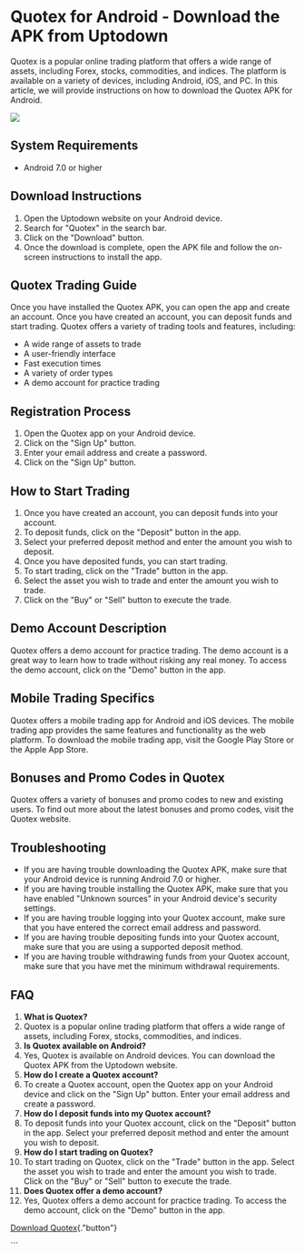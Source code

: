 # Quotex for Android - Download the APK from Uptodown

Quotex is a popular online trading platform that offers a wide range of
assets, including Forex, stocks, commodities, and indices. The platform
is available on a variety of devices, including Android, iOS, and PC. In
this article, we will provide instructions on how to download the Quotex
APK for Android.

[![](https://static.quotex.io/files/10_en/300_250.jpg)](https://traff.sbs/brokerqxlid)

## System Requirements

-   Android 7.0 or higher

## Download Instructions

1.  Open the Uptodown website on your Android device.
2.  Search for "Quotex" in the search bar.
3.  Click on the "Download" button.
4.  Once the download is complete, open the APK file and follow the
    on-screen instructions to install the app.

## Quotex Trading Guide

Once you have installed the Quotex APK, you can open the app and create
an account. Once you have created an account, you can deposit funds and
start trading. Quotex offers a variety of trading tools and features,
including:

-   A wide range of assets to trade
-   A user-friendly interface
-   Fast execution times
-   A variety of order types
-   A demo account for practice trading

## Registration Process

1.  Open the Quotex app on your Android device.
2.  Click on the "Sign Up" button.
3.  Enter your email address and create a password.
4.  Click on the "Sign Up" button.

## How to Start Trading

1.  Once you have created an account, you can deposit funds into your
    account.
2.  To deposit funds, click on the "Deposit" button in the app.
3.  Select your preferred deposit method and enter the amount you wish
    to deposit.
4.  Once you have deposited funds, you can start trading.
5.  To start trading, click on the "Trade" button in the app.
6.  Select the asset you wish to trade and enter the amount you wish to
    trade.
7.  Click on the "Buy" or "Sell" button to execute the
    trade.

## Demo Account Description

Quotex offers a demo account for practice trading. The demo account is a
great way to learn how to trade without risking any real money. To
access the demo account, click on the "Demo" button in the app.

## Mobile Trading Specifics

Quotex offers a mobile trading app for Android and iOS devices. The
mobile trading app provides the same features and functionality as the
web platform. To download the mobile trading app, visit the Google Play
Store or the Apple App Store.

## Bonuses and Promo Codes in Quotex

Quotex offers a variety of bonuses and promo codes to new and existing
users. To find out more about the latest bonuses and promo codes, visit
the Quotex website.

## Troubleshooting

-   If you are having trouble downloading the Quotex APK, make sure that
    your Android device is running Android 7.0 or higher.
-   If you are having trouble installing the Quotex APK, make sure that
    you have enabled "Unknown sources" in your Android device\'s
    security settings.
-   If you are having trouble logging into your Quotex account, make
    sure that you have entered the correct email address and password.
-   If you are having trouble depositing funds into your Quotex account,
    make sure that you are using a supported deposit method.
-   If you are having trouble withdrawing funds from your Quotex
    account, make sure that you have met the minimum withdrawal
    requirements.

## FAQ

1.  **What is Quotex?**
2.  Quotex is a popular online trading platform that offers a wide range
    of assets, including Forex, stocks, commodities, and indices.
3.  **Is Quotex available on Android?**
4.  Yes, Quotex is available on Android devices. You can download the
    Quotex APK from the Uptodown website.
5.  **How do I create a Quotex account?**
6.  To create a Quotex account, open the Quotex app on your Android
    device and click on the "Sign Up" button. Enter your email
    address and create a password.
7.  **How do I deposit funds into my Quotex account?**
8.  To deposit funds into your Quotex account, click on the
    "Deposit" button in the app. Select your preferred deposit
    method and enter the amount you wish to deposit.
9.  **How do I start trading on Quotex?**
10. To start trading on Quotex, click on the "Trade" button in the
    app. Select the asset you wish to trade and enter the amount you
    wish to trade. Click on the "Buy" or "Sell" button to
    execute the trade.
11. **Does Quotex offer a demo account?**
12. Yes, Quotex offers a demo account for practice trading. To access
    the demo account, click on the "Demo" button in the app.

[Download
Quotex](\%22https://traff.sbs/quotexonelink\%22){."button"}

\`\`\`

